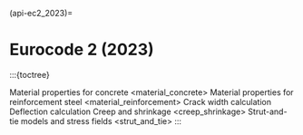 (api-ec2_2023)=
# Eurocode 2 (2023)

:::{toctree}

Material properties for concrete <material_concrete>
Material properties for reinforcement steel <material_reinforcement>
Crack width calculation <cracks>
Deflection calculation <deflections>
Creep and shrinkage <creep_shrinkage>
Strut-and-tie models and stress fields <strut_and_tie>
:::